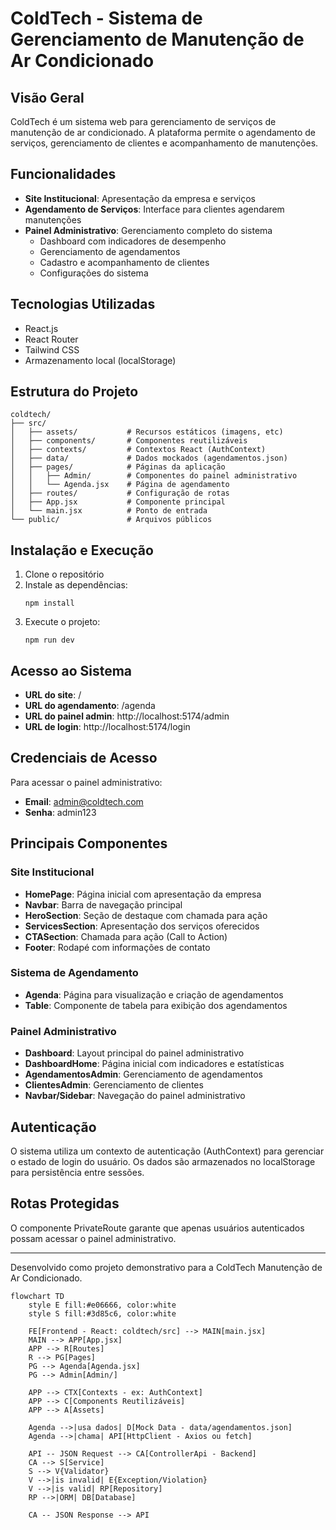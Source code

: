 # ColdTech - Sistema de Gerenciamento de Manutenção de Ar Condicionado

## Visão Geral

ColdTech é um sistema web para gerenciamento de serviços de manutenção de ar condicionado. A plataforma permite o agendamento de serviços, gerenciamento de clientes e acompanhamento de manutenções.

## Funcionalidades

- **Site Institucional**: Apresentação da empresa e serviços
- **Agendamento de Serviços**: Interface para clientes agendarem manutenções
- **Painel Administrativo**: Gerenciamento completo do sistema
  - Dashboard com indicadores de desempenho
  - Gerenciamento de agendamentos
  - Cadastro e acompanhamento de clientes
  - Configurações do sistema

## Tecnologias Utilizadas

- React.js
- React Router
- Tailwind CSS
- Armazenamento local (localStorage)

## Estrutura do Projeto

```
coldtech/
├── src/
│   ├── assets/           # Recursos estáticos (imagens, etc)
│   ├── components/       # Componentes reutilizáveis
│   ├── contexts/         # Contextos React (AuthContext)
│   ├── data/             # Dados mockados (agendamentos.json)
│   ├── pages/            # Páginas da aplicação
│   │   ├── Admin/        # Componentes do painel administrativo
│   │   └── Agenda.jsx    # Página de agendamento
│   ├── routes/           # Configuração de rotas
│   ├── App.jsx           # Componente principal
│   └── main.jsx          # Ponto de entrada
└── public/               # Arquivos públicos
```

## Instalação e Execução

1. Clone o repositório
2. Instale as dependências:
   ```
   npm install
   ```
3. Execute o projeto:
   ```
   npm run dev
   ```

## Acesso ao Sistema

- **URL do site**: /
- **URL do agendamento**: /agenda
- **URL do painel admin**: http://localhost:5174/admin
- **URL de login**: http://localhost:5174/login

## Credenciais de Acesso

Para acessar o painel administrativo:
- **Email**: admin@coldtech.com
- **Senha**: admin123

## Principais Componentes

### Site Institucional
- **HomePage**: Página inicial com apresentação da empresa
- **Navbar**: Barra de navegação principal
- **HeroSection**: Seção de destaque com chamada para ação
- **ServicesSection**: Apresentação dos serviços oferecidos
- **CTASection**: Chamada para ação (Call to Action)
- **Footer**: Rodapé com informações de contato

### Sistema de Agendamento
- **Agenda**: Página para visualização e criação de agendamentos
- **Table**: Componente de tabela para exibição dos agendamentos

### Painel Administrativo
- **Dashboard**: Layout principal do painel administrativo
- **DashboardHome**: Página inicial com indicadores e estatísticas
- **AgendamentosAdmin**: Gerenciamento de agendamentos
- **ClientesAdmin**: Gerenciamento de clientes
- **Navbar/Sidebar**: Navegação do painel administrativo

## Autenticação

O sistema utiliza um contexto de autenticação (AuthContext) para gerenciar o estado de login do usuário. Os dados são armazenados no localStorage para persistência entre sessões.

## Rotas Protegidas

O componente PrivateRoute garante que apenas usuários autenticados possam acessar o painel administrativo.

---

Desenvolvido como projeto demonstrativo para a ColdTech Manutenção de Ar Condicionado.


```mermaid
flowchart TD
    style E fill:#e06666, color:white
    style S fill:#3d85c6, color:white

    FE[Frontend - React: coldtech/src] --> MAIN[main.jsx]
    MAIN --> APP[App.jsx]
    APP --> R[Routes]
    R --> PG[Pages]
    PG --> Agenda[Agenda.jsx]
    PG --> Admin[Admin/]

    APP --> CTX[Contexts - ex: AuthContext]
    APP --> C[Components Reutilizáveis]
    APP --> A[Assets]

    Agenda -->|usa dados| D[Mock Data - data/agendamentos.json]
    Agenda -->|chama| API[HttpClient - Axios ou fetch]

    API -- JSON Request --> CA[ControllerApi - Backend]
    CA --> S[Service]
    S --> V{Validator}
    V -->|is invalid| E{Exception/Violation}
    V -->|is valid| RP[Repository]
    RP -->|ORM| DB[Database]

    CA -- JSON Response --> API

```
